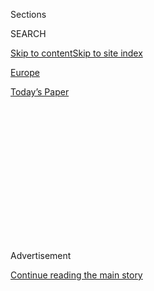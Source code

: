 <div id="app">

<div>

<div>

<div>

<div class="NYTAppHideMasthead css-1q2w90k e1suatyy0">

<div class="section css-ui9rw0 e1suatyy2">

<div class="css-eph4ug er09x8g0">

<div class="css-6n7j50">

</div>

<span class="css-1dv1kvn">Sections</span>

<div class="css-10488qs">

<span class="css-1dv1kvn">SEARCH</span>

</div>

[Skip to content](#site-content)[Skip to site
index](#site-index)

</div>

<div id="masthead-section-label" class="css-1wr3we4 eaxe0e00">

[Europe](https://www.nytimes3xbfgragh.onion/section/world/europe)

</div>

<div class="css-10698na e1huz5gh0">

</div>

</div>

<div id="masthead-bar-one" class="section hasLinks css-15hmgas e1csuq9d3">

<div class="css-uqyvli e1csuq9d0">

</div>

<div class="css-1uqjmks e1csuq9d1">

</div>

<div class="css-9e9ivx">

[](https://myaccount.nytimes3xbfgragh.onion/auth/login?response_type=cookie&client_id=vi)

</div>

<div class="css-1bvtpon e1csuq9d2">

[Today’s
Paper](https://www.nytimes3xbfgragh.onion/section/todayspaper)

</div>

</div>

</div>

</div>

<div data-aria-hidden="false">

<div id="site-content" data-role="main">

<div>

<div class="css-1aor85t" style="opacity:0.000000001;z-index:-1;visibility:hidden">

<div class="css-1hqnpie">

<div class="css-epjblv">

<span class="css-17xtcya">[Europe](/section/world/europe)</span><span class="css-x15j1o">|</span><span class="css-fwqvlz">Italy’s
Politics Go to the
Beach</span>

</div>

<div class="css-k008qs">

<div class="css-1iwv8en">

<span class="css-18z7m18"></span>

<div>

</div>

</div>

<span class="css-1n6z4y">https://nyti.ms/2ZE9rvZ</span>

<div class="css-1705lsu">

<div class="css-4xjgmj">

<div class="css-4skfbu" data-role="toolbar" data-aria-label="Social Media Share buttons, Save button, and Comments Panel with current comment count" data-testid="share-tools">

  - 
  - 
  - 
  - 
    
    <div class="css-6n7j50">
    
    </div>

  - 

</div>

</div>

</div>

</div>

</div>

</div>

<div class="css-13pd83m">

</div>

<div id="top-wrapper" class="css-1sy8kpn">

<div id="top-slug" class="css-l9onyx">

Advertisement

</div>

[Continue reading the main
story](#after-top)

<div class="ad top-wrapper" style="text-align:center;height:100%;display:block;min-height:250px">

<div id="top" class="place-ad" data-position="top" data-size-key="top">

</div>

</div>

<div id="after-top">

</div>

</div>

<div>

<div id="sponsor-wrapper" class="css-1hyfx7x">

<div id="sponsor-slug" class="css-19vbshk">

Supported by

</div>

[Continue reading the main
story](#after-sponsor)

<div id="sponsor" class="ad sponsor-wrapper" style="text-align:center;height:100%;display:block">

</div>

<div id="after-sponsor">

</div>

</div>

<div class="css-186x18t">

</div>

<div class="css-1vkm6nb ehdk2mb0">

# Italy’s Politics Go to the Beach

</div>

For decades, immigrant peddlers have been part of the familiar fabric of
the Italian summer vacation. It’s no longer so simple.

<div class="css-18e8msd">

<div class="css-vp77d3 epjyd6m0">

<div class="css-1baulvz">

By [<span class="css-1baulvz last-byline" itemprop="name">Jason
Horowitz</span>](https://www.nytimes3xbfgragh.onion/by/jason-horowitz)

Photographs by
<span class="css-1baulvz last-byline" itemprop="name">Andrew
Testa</span>

</div>

</div>

  - 
    
    <div class="css-ld3wwf e16638kd2">
    
    Published Sept. 1, 2019Updated Sept. 3,
    2019
    
    </div>

  - 
    
    <div class="css-4xjgmj">
    
    <div class="css-pvvomx" data-role="toolbar" data-aria-label="Social Media Share buttons, Save button, and Comments Panel with current comment count" data-testid="share-tools">
    
      - 
      - 
      - 
      - 
        
        <div class="css-6n7j50">
        
        </div>
    
      - 
    
    </div>
    
    </div>

</div>

</div>

<div class="section meteredContent css-1r7ky0e" name="articleBody" itemprop="articleBody">

<div class="css-79elbk" data-testid="photoviewer-wrapper">

<div class="css-z3e15g" data-testid="photoviewer-wrapper-hidden">

</div>

<div class="css-1a48zt4 ehw59r15" data-testid="photoviewer-children">

![<span class="css-16f3y1r e13ogyst0" data-aria-hidden="true">A peddler
working the beach in
Orbetello.</span><span class="css-cnj6d5 e1z0qqy90" itemprop="copyrightHolder"><span class="css-1ly73wi e1tej78p0">Credit...</span><span>Andrew
Testa for The New York
Times</span></span>](https://static01.graylady3jvrrxbe.onion/images/2019/08/10/world/xxitaly-migrants1/merlin_158967066_257ae1c5-d782-4d45-98fe-3d64f87e9a09-articleLarge.jpg?quality=75&auto=webp&disable=upscale)

</div>

</div>

<div class="css-1fanzo5 StoryBodyCompanionColumn">

<div class="css-53u6y8">

ORBETELLO, Italy — The girls, tanning their arms and tattooed ankles,
looked up from their phones to sift through the caftans hanging from the
Moroccan peddler’s cart. The fathers and sons kicking around orange
balls paused to check out the sun hats that a Bangladeshi had balanced
on his head. Mothers, fresh from cooling their legs in the sea, were
implored by their children to consider the plastic sand buckets and
inflatable flamingos that a Senegalese had spread at their feet.

For decades, migrant beach peddlers — disparagingly called vu cumprà or
“wanna-buys”— **** have sidestepped cat-walking musclemen to march
right into the familiar fabric of the Italian beach holiday. Heat waves
and economic downturns made their jobs harder. Now, so do politics.

Exasperation in Italy over the migrant crisis prompted the rise of a
hard-right, populist government, and the crackdown it imposed took many
forms, from [blocking aid ships carrying rescued asylum
seekers](https://www.nytimes3xbfgragh.onion/2019/02/01/world/europe/italy-mayors-migrants-salvini-security-decree.html)
to a much-lesser-known program called Operation Safe Beaches.

Introduced by **** the anti-migrant Interior Minister [Matteo
Salvini](https://www.nytimes3xbfgragh.onion/2019/08/08/world/europe/matteo-salvini-italy-beach.html),
the operation earmarked millions of euros for seaside communities to
patrol the beaches for unlicensed peddlers, especially those trafficking
in counterfeit goods.

</div>

</div>

<div class="css-1fanzo5 StoryBodyCompanionColumn">

<div class="css-53u6y8">

“At last,” Mr. Salvini said at a rally at a Sabaudia beach. “We will
make sure that Italians can spend a quiet week under the beach umbrella,
after having worked a whole year, without having a vu cumprà annoy
them.”

</div>

</div>

<div class="css-79elbk" data-testid="photoviewer-wrapper">

<div class="css-z3e15g" data-testid="photoviewer-wrapper-hidden">

</div>

<div class="css-1a48zt4 ehw59r15" data-testid="photoviewer-children">

<div class="css-1xdhyk6 erfvjey0">

<span class="css-1ly73wi e1tej78p0">Image</span>

<div class="css-zjzyr8">

<div data-testid="lazyimage-container" style="height:257.77777777777777px">

</div>

</div>

</div>

<span class="css-16f3y1r e13ogyst0" data-aria-hidden="true">A woman
discussed prices with two sellers from
Bangladesh.</span><span class="css-cnj6d5 e1z0qqy90" itemprop="copyrightHolder"><span class="css-1ly73wi e1tej78p0">Credit...</span><span>Andrew
Testa for The New York
Times</span></span>

</div>

</div>

<div class="css-79elbk" data-testid="photoviewer-wrapper">

<div class="css-z3e15g" data-testid="photoviewer-wrapper-hidden">

</div>

<div class="css-1a48zt4 ehw59r15" data-testid="photoviewer-children">

<div class="css-1xdhyk6 erfvjey0">

<span class="css-1ly73wi e1tej78p0">Image</span>

<div class="css-zjzyr8">

<div data-testid="lazyimage-container" style="height:257.77777777777777px">

</div>

</div>

</div>

<span class="css-16f3y1r e13ogyst0" data-aria-hidden="true">Fatima Diop,
a 33-year-old Senegalese, displaying her craft near
Orbetello.</span><span class="css-cnj6d5 e1z0qqy90" itemprop="copyrightHolder"><span class="css-1ly73wi e1tej78p0">Credit...</span><span>Andrew
Testa for The New York
Times</span></span>

</div>

</div>

<div class="css-79elbk" data-testid="photoviewer-wrapper">

<div class="css-z3e15g" data-testid="photoviewer-wrapper-hidden">

</div>

<div class="css-1a48zt4 ehw59r15" data-testid="photoviewer-children">

<div class="css-1xdhyk6 erfvjey0">

<span class="css-1ly73wi e1tej78p0">Image</span>

<div class="css-zjzyr8">

<div data-testid="lazyimage-container" style="height:257.77777777777777px">

</div>

</div>

</div>

<span class="css-16f3y1r e13ogyst0" data-aria-hidden="true">Bags and
sneakers on sale on the beach in
Follonica.</span><span class="css-cnj6d5 e1z0qqy90" itemprop="copyrightHolder"><span class="css-1ly73wi e1tej78p0">Credit...</span><span>Andrew
Testa for The New York Times</span></span>

</div>

</div>

<div class="css-1fanzo5 StoryBodyCompanionColumn">

<div class="css-53u6y8">

Mr. Salvini may be gone, a casualty of political overreach that caused
him to stumble out of power and[trigger the formation of a new, more
liberal
government](https://www.nytimes3xbfgragh.onion/2019/08/28/world/europe/italy-government-salvini.html),
but many of his hard-line policies remain in place, including Operation
Safe Beaches.

</div>

</div>

<div class="css-1fanzo5 StoryBodyCompanionColumn">

<div class="css-53u6y8">

Up and down the shore, the peddlers still lug their stores of dresses,
bathing suits, blankets, charm bracelets, umbrellas, necklaces, fishing
rods, fake tattoos, inflatable toys, counterfeit bags and sneakers, and
whatever else they can fit in their carryalls. But now they need to look
over their shoulder.

“It’s really hard,” said Gueye Diayua, 29, who arrived from Senegal five
years ago and was walking the Giannella, a strip of soft beach bordered
by pine woods in southern Tuscany, selling African-themed books for a
few euros.

Peddlers like Mr. Diayua are among the few African and South Asian
immigrants that many Italians interact with in a country where
[integration lags far behind other Western
countries](https://www.nytimes3xbfgragh.onion/2018/02/20/world/europe/italy-tuscany-migration-elections.html).
The rise of hard-right politics in Italy has added a strange layer to an
already odd relationship in which migrants, often fully dressed in pants
and long sleeves and hats, spend the day pitching scantily clad Italians
on the beach.

The Italians mostly ignore
them.

</div>

</div>

<div class="css-79elbk" data-testid="photoviewer-wrapper">

<div class="css-z3e15g" data-testid="photoviewer-wrapper-hidden">

</div>

<div class="css-1a48zt4 ehw59r15" data-testid="photoviewer-children">

<div class="css-1xdhyk6 erfvjey0">

<span class="css-1ly73wi e1tej78p0">Image</span>

<div class="css-zjzyr8">

<div data-testid="lazyimage-container" style="height:257.77777777777777px">

</div>

</div>

</div>

<span class="css-16f3y1r e13ogyst0" data-aria-hidden="true">For many
Italians, the vendors are among the few African and South Asian
immigrants they interact
with.</span><span class="css-cnj6d5 e1z0qqy90" itemprop="copyrightHolder"><span class="css-1ly73wi e1tej78p0">Credit...</span><span>Andrew
Testa for The New York
Times</span></span>

</div>

</div>

<div class="css-79elbk" data-testid="photoviewer-wrapper">

<div class="css-z3e15g" data-testid="photoviewer-wrapper-hidden">

</div>

<div class="css-1a48zt4 ehw59r15" data-testid="photoviewer-children">

<div class="css-1xdhyk6 erfvjey0">

<span class="css-1ly73wi e1tej78p0">Image</span>

<div class="css-zjzyr8">

<div data-testid="lazyimage-container" style="height:257.77777777777777px">

</div>

</div>

</div>

<span class="css-16f3y1r e13ogyst0" data-aria-hidden="true">Kabir
Zemron, a Moroccan, watching a customer, Carlotta Robbiano, try on a
pareo.</span><span class="css-cnj6d5 e1z0qqy90" itemprop="copyrightHolder"><span class="css-1ly73wi e1tej78p0">Credit...</span><span>Andrew
Testa for The New York
Times</span></span>

</div>

</div>

<div class="css-79elbk" data-testid="photoviewer-wrapper">

<div class="css-z3e15g" data-testid="photoviewer-wrapper-hidden">

</div>

<div class="css-1a48zt4 ehw59r15" data-testid="photoviewer-children">

<div class="css-1xdhyk6 erfvjey0">

<span class="css-1ly73wi e1tej78p0">Image</span>

<div class="css-zjzyr8">

<div data-testid="lazyimage-container" style="height:257.77777777777777px">

</div>

</div>

</div>

<span class="css-16f3y1r e13ogyst0" data-aria-hidden="true">Vendors
boarding a train at the end of the
day.</span><span class="css-cnj6d5 e1z0qqy90" itemprop="copyrightHolder"><span class="css-1ly73wi e1tej78p0">Credit...</span><span>Andrew
Testa for The New York Times</span></span>

</div>

</div>

<div class="css-1fanzo5 StoryBodyCompanionColumn">

<div class="css-53u6y8">

For some, the peddlers are part of the scenery, as incessant and
harmless as the waves lapping on the shore. For others, they are a
painful reminder that Italians, who migrated en masse in search of
economic opportunity a century ago, have failed to welcome and find
legal work for the immigrants. And for those more in line with Mr.
Salvini, the peddlers represent lawlessness and an insidious connection
between migration and the mafia, as well as annoyances to shoo away.

</div>

</div>

<div class="css-1fanzo5 StoryBodyCompanionColumn">

<div class="css-53u6y8">

Many peddlers seem to have noticed the change. They have become
particularly wary of the police. Some turned on a dime at the sight of a
camera to melt away into the canopy of beach umbrellas. Others ducked
into the dunes.

“This year is tougher than last, because there are more and more
crackdowns from police,” Fatima Diop, 33, said on the Giannella beach as
she earned €5 to adorn a girl’s blonde hair with pink, turquoise and
blue braids.

Orbetello, which includes the Giannella beach, received €40,000 from the
Safe Beaches funds. The police put up fliers warning sunbathers not to
buy goods from unlicensed peddlers, confiscated about 1,000 items and
cruised the beaches in small dune buggies. They warned that Italians who
bought illegal goods faced fines as high as €7,000.

Yet the peddlers keep coming.

Mr. Diayua said he found the sand lighter and easier to walk on at
Giannella, and so he had taken a two-and-a-half-hour train south from
Pisa that morning with scores of other peddlers. Together with more
migrants traveling north from Rome, they walked the familiar path past
abandoned buildings and camper lots, by the Simply supermarket and to
the pine woods shading the
beaches.

</div>

</div>

<div class="css-79elbk" data-testid="photoviewer-wrapper">

<div class="css-z3e15g" data-testid="photoviewer-wrapper-hidden">

</div>

<div class="css-1a48zt4 ehw59r15" data-testid="photoviewer-children">

<div class="css-1xdhyk6 erfvjey0">

<span class="css-1ly73wi e1tej78p0">Image</span>

<div class="css-zjzyr8">

<div data-testid="lazyimage-container" style="height:257.77777777777777px">

</div>

</div>

</div>

<span class="css-16f3y1r e13ogyst0" data-aria-hidden="true">“Sales are
bad,” said Usman Dianj, a 30-year-old father of three boys from Senegal
on the beach in
Follonica.</span><span class="css-cnj6d5 e1z0qqy90" itemprop="copyrightHolder"><span class="css-1ly73wi e1tej78p0">Credit...</span><span>Andrew
Testa for The New York
Times</span></span>

</div>

</div>

<div class="css-79elbk" data-testid="photoviewer-wrapper">

<div class="css-z3e15g" data-testid="photoviewer-wrapper-hidden">

</div>

<div class="css-1a48zt4 ehw59r15" data-testid="photoviewer-children">

<div class="css-1xdhyk6 erfvjey0">

<span class="css-1ly73wi e1tej78p0">Image</span>

<div class="css-zjzyr8">

<div data-testid="lazyimage-container" style="height:257.77777777777777px">

</div>

</div>

</div>

<span class="css-16f3y1r e13ogyst0" data-aria-hidden="true">Books for
sale on a beach near
Orbetello.</span><span class="css-cnj6d5 e1z0qqy90" itemprop="copyrightHolder"><span class="css-1ly73wi e1tej78p0">Credit...</span><span>Andrew
Testa for The New York
Times</span></span>

</div>

</div>

<div class="css-79elbk" data-testid="photoviewer-wrapper">

<div class="css-z3e15g" data-testid="photoviewer-wrapper-hidden">

</div>

<div class="css-1a48zt4 ehw59r15" data-testid="photoviewer-children">

<div class="css-1xdhyk6 erfvjey0">

<span class="css-1ly73wi e1tej78p0">Image</span>

<div class="css-zjzyr8">

<div data-testid="lazyimage-container" style="height:257.77777777777777px">

</div>

</div>

</div>

<span class="css-16f3y1r e13ogyst0" data-aria-hidden="true">A beach in
Ostia.</span><span class="css-cnj6d5 e1z0qqy90" itemprop="copyrightHolder"><span class="css-1ly73wi e1tej78p0">Credit...</span><span>Andrew
Testa for The New York Times</span></span>

</div>

</div>

<div class="css-1fanzo5 StoryBodyCompanionColumn">

<div class="css-53u6y8">

Some wondered whether, in the face of the crackdown, it was worth it.

On Ansedonia, a popular beach north of Rome, Kabir Zemron, 49, stood
next to his cart, its umbrellas hanging with floral and monochrome
sundresses, watching Carlotta Robbiano, 26, a district manager for the
lingerie chain Calzedonia try on a purple pareo.

</div>

</div>

<div class="css-1fanzo5 StoryBodyCompanionColumn">

<div class="css-53u6y8">

“Are you sure it’s only in this color?” she asked.

A few days earlier, Mr. Zemron had more options, but the police had
confiscated an entire cart of goods in a sweep, and he said he could not
afford to pay the €5,000 fine to get them back.

“I’ve stayed put here for years,” said Mr. Zemron, who came to Italy
from Morocco nearly 30 years ago. ”I don’t go around bothering anybody.”

Farther south, on the beach of Capalbio, a redoubt of the left-wing
leadership and liberals whom Mr. Salvini [excoriated as
do-gooders](https://www.nytimes3xbfgragh.onion/2019/04/13/world/europe/italy-do-gooders-buonisti-matteo-salvini.html),
sympathized with the peddlers’ plight.

“Every year, we buy a little something,” Sara Francescangeli, 66, from
Terni, said as she greeted a Senegalese man known as Jimmy Jim. “He’s
our friend since forever.”

This is the sort of thing that drives some right-wing lawmakers crazy.

“It’s a problem,” said Senator Daniela Santanchè, a member of the
right-wing Brothers of Italy who owns a beach club in Tuscany. “It’s an
open market. The problem is that people also buy things, which is
illegal because they don’t pay taxes. At our club, we hired two security
guards to make sure they don’t bother people.”

In 2017, Ms. Santanchè was photographed looking unbothered at her club,
Twiga Beach, as she lounged on a beach bed and inspected the merchandise
of three African peddlers.

</div>

</div>

<div class="css-1fanzo5 StoryBodyCompanionColumn">

<div class="css-53u6y8">

“I look, but I don’t buy,” she [told the newspaper Il
Tirreno](https://iltirreno.gelocal.it/versilia/cronaca/2017/08/10/news/daniela-santanche-e-la-venditrice-sulla-spiaggia-guardo-ma-non-compro-1.15718229?refresh_ce)
at the time.
“Clear?”

</div>

</div>

<div class="css-79elbk" data-testid="photoviewer-wrapper">

<div class="css-z3e15g" data-testid="photoviewer-wrapper-hidden">

</div>

<div class="css-1a48zt4 ehw59r15" data-testid="photoviewer-children">

<div class="css-1xdhyk6 erfvjey0">

<span class="css-1ly73wi e1tej78p0">Image</span>

<div class="css-zjzyr8">

<div data-testid="lazyimage-container" style="height:257.77777777777777px">

</div>

</div>

</div>

<span class="css-16f3y1r e13ogyst0" data-aria-hidden="true">Vendors from
Bangladesh with their stall at the beach at
Orbetello.</span><span class="css-cnj6d5 e1z0qqy90" itemprop="copyrightHolder"><span class="css-1ly73wi e1tej78p0">Credit...</span><span>Andrew
Testa for The New York
Times</span></span>

</div>

</div>

<div class="css-79elbk" data-testid="photoviewer-wrapper">

<div class="css-z3e15g" data-testid="photoviewer-wrapper-hidden">

</div>

<div class="css-1a48zt4 ehw59r15" data-testid="photoviewer-children">

<div class="css-1xdhyk6 erfvjey0">

<span class="css-1ly73wi e1tej78p0">Image</span>

<div class="css-zjzyr8">

<div data-testid="lazyimage-container" style="height:257.77777777777777px">

</div>

</div>

</div>

<span class="css-16f3y1r e13ogyst0" data-aria-hidden="true">“It’s not
that we want this work, walking up and down the beach every day,”
said Mustafa Nguer, 30, who is from
Senegal.</span><span class="css-cnj6d5 e1z0qqy90" itemprop="copyrightHolder"><span class="css-1ly73wi e1tej78p0">Credit...</span><span>Andrew
Testa for The New York
Times</span></span>

</div>

</div>

<div class="css-79elbk" data-testid="photoviewer-wrapper">

<div class="css-z3e15g" data-testid="photoviewer-wrapper-hidden">

</div>

<div class="css-1a48zt4 ehw59r15" data-testid="photoviewer-children">

<div class="css-1xdhyk6 erfvjey0">

<span class="css-1ly73wi e1tej78p0">Image</span>

<div class="css-zjzyr8">

<div data-testid="lazyimage-container" style="height:257.77777777777777px">

</div>

</div>

</div>

<span class="css-16f3y1r e13ogyst0" data-aria-hidden="true">To many
Italians the peddlers remained part of the scenery, as incessant and
harmless as the waves lapping on the
shore.</span><span class="css-cnj6d5 e1z0qqy90" itemprop="copyrightHolder"><span class="css-1ly73wi e1tej78p0">Credit...</span><span>Andrew
Testa for The New York Times</span></span>

</div>

</div>

<div class="css-1fanzo5 StoryBodyCompanionColumn">

<div class="css-53u6y8">

Francesca Trevisan, the mayor of Scarlino, said her town, which has
about five miles of beaches, some of them secluded nature reserves and
others densely crowded, badly needed the Safe Beaches funds.

In late July, she said, about ten Senegalese peddlers pushed around two
police officers who were loading confiscated counterfeit goods into
their patrol car. Tourists intervened and called more police officers,
who arrested three men.

“We cannot go on like this,” Ms. Trevisan said.

Yet it seems that is exactly what is happening.

Col. Antonio Del Gaizo, an official for the financial police, said that
while some of the peddlers were independent, seeking to save money and
enter the legal job market, many trafficked in counterfeit goods and
operated under the control of organized crime and the Italian Mafia.

“These are people in a state of need,” Colonel Del Gaizo said. “And so
they are exploited.”

On Ostia beach outside Rome, Mustafa Nguer, 30, who arrived in Italy a
few years ago from Senegal, said he did not understand why politicians
and the police were cracking down so hard.

</div>

</div>

<div class="css-1fanzo5 StoryBodyCompanionColumn">

<div class="css-53u6y8">

“It’s better to do this than to rob and steal,” he said as he carried a
bag full of apparently counterfeit sneakers, a pair of which dangled by
the laces around his neck. “It’s not that we want this work, walking up
and down the beach every day.”

*Anna Momigliano contributed reporting from
Rome.*

</div>

</div>

<div class="css-79elbk" data-testid="photoviewer-wrapper">

<div class="css-z3e15g" data-testid="photoviewer-wrapper-hidden">

</div>

<div class="css-1a48zt4 ehw59r15" data-testid="photoviewer-children">

<div class="css-1xdhyk6 erfvjey0">

<span class="css-1ly73wi e1tej78p0">Image</span>

<div class="css-zjzyr8">

<div data-testid="lazyimage-container" style="height:257.77777777777777px">

</div>

</div>

</div>

<span class="css-16f3y1r e13ogyst0" data-aria-hidden="true">A seller
from Bangladesh packed his things in the dunes behind the beach in
Capalbio.</span><span class="css-cnj6d5 e1z0qqy90" itemprop="copyrightHolder"><span class="css-1ly73wi e1tej78p0">Credit...</span><span>Andrew
Testa for The New York Times</span></span>

</div>

</div>

<div class="css-1fanzo5 StoryBodyCompanionColumn">

<div class="css-53u6y8">

****

</div>

</div>

</div>

<div>

</div>

<div>

</div>

<div>

</div>

<div>

<div id="bottom-wrapper" class="css-1ede5it">

<div id="bottom-slug" class="css-l9onyx">

Advertisement

</div>

[Continue reading the main
story](#after-bottom)

<div id="bottom" class="ad bottom-wrapper" style="text-align:center;height:100%;display:block;min-height:90px">

</div>

<div id="after-bottom">

</div>

</div>

</div>

</div>

</div>

## Site Index

<div>

</div>

## Site Information Navigation

  - [© <span>2020</span> <span>The New York Times
    Company</span>](https://help.nytimes3xbfgragh.onion/hc/en-us/articles/115014792127-Copyright-notice)

<!-- end list -->

  - [NYTCo](https://www.nytco.com/)
  - [Contact
    Us](https://help.nytimes3xbfgragh.onion/hc/en-us/articles/115015385887-Contact-Us)
  - [Work with us](https://www.nytco.com/careers/)
  - [Advertise](https://nytmediakit.com/)
  - [T Brand Studio](http://www.tbrandstudio.com/)
  - [Your Ad
    Choices](https://www.nytimes3xbfgragh.onion/privacy/cookie-policy#how-do-i-manage-trackers)
  - [Privacy](https://www.nytimes3xbfgragh.onion/privacy)
  - [Terms of
    Service](https://help.nytimes3xbfgragh.onion/hc/en-us/articles/115014893428-Terms-of-service)
  - [Terms of
    Sale](https://help.nytimes3xbfgragh.onion/hc/en-us/articles/115014893968-Terms-of-sale)
  - [Site
    Map](https://spiderbites.nytimes3xbfgragh.onion)
  - [Help](https://help.nytimes3xbfgragh.onion/hc/en-us)
  - [Subscriptions](https://www.nytimes3xbfgragh.onion/subscription?campaignId=37WXW)

</div>

</div>

</div>

</div>
